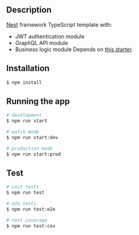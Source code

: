 ## Description

[Nest](https://github.com/nestjs/nest) framework TypeScript template with:
- JWT authentication module
- GraphQL API module
- Business logic module
Depends on [this starter](https://github.com/nestjs/typescript-starter).


## Installation

```bash
$ npm install
```

## Running the app

```bash
# development
$ npm run start

# watch mode
$ npm run start:dev

# production mode
$ npm run start:prod
```

## Test

```bash
# unit tests
$ npm run test

# e2e tests
$ npm run test:e2e

# test coverage
$ npm run test:cov
```